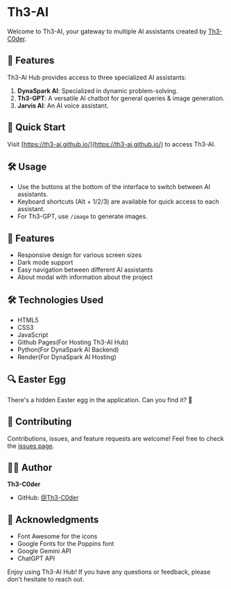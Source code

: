 # Th3-AI

Welcome to Th3-AI, your gateway to multiple AI assistants created by [Th3-C0der](https://github.com/Th3-C0der).

## 🤖 Features

Th3-AI Hub provides access to three specialized AI assistants:

1. **DynaSpark AI**: Specialized in dynamic problem-solving.
2. **Th3-GPT**: A versatile AI chatbot for general queries & image generation.
3. **Jarvis AI**: An AI voice assistant.

## 🚀 Quick Start

Visit [https://th3-ai.github.io/](https://th3-ai.github.io/) to access Th3-AI.

## 🛠️ Usage

- Use the buttons at the bottom of the interface to switch between AI assistants.
- Keyboard shortcuts (Alt + 1/2/3) are available for quick access to each assistant.
- For Th3-GPT, use `/image` to generate images.

## 🎨 Features

- Responsive design for various screen sizes
- Dark mode support
- Easy navigation between different AI assistants
- About modal with information about the project

## 🛠️ Technologies Used

- HTML5
- CSS3
- JavaScript
- Github Pages(For Hosting Th3-AI Hub)
- Python(For DynaSpark AI Backend)
- Render(For DynaSpark AI Hosting)

## 🔍 Easter Egg

There's a hidden Easter egg in the application. Can you find it? 🥚

## 🤝 Contributing

Contributions, issues, and feature requests are welcome! Feel free to check the [issues page](https://github.com/Th3-AI/Th3-AI.github.io/issues).

## 👨‍💻 Author

**Th3-C0der**

- GitHub: [@Th3-C0der](https://github.com/Th3-C0der)

## 🙏 Acknowledgments

- Font Awesome for the icons
- Google Fonts for the Poppins font
- Google Gemini API
- ChatGPT API

Enjoy using Th3-AI Hub! If you have any questions or feedback, please don't hesitate to reach out.
